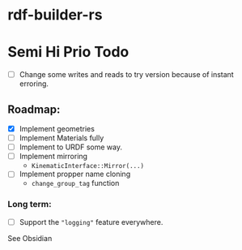 # rdf-builder-rs

# Semi Hi Prio Todo
- [ ] Change some writes and reads to try version because of instant erroring.

## Roadmap:
- [x] Implement geometries
- [ ] Implement Materials fully
- [ ] Implement to URDF some way.
- [ ] Implement mirroring
  - `KinematicInterface::Mirror(...)`
- [ ] Implement propper name cloning
  - `change_group_tag` function

### Long term:
- [ ] Support the `"logging"` feature everywhere.

See Obsidian